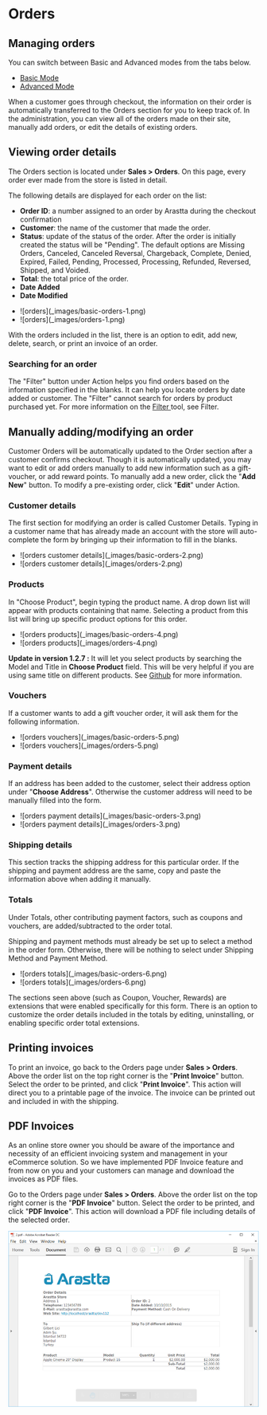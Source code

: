 Orders
======

Managing orders
---------------

<div class="uk-alert-info uk-alert">
  <span class="uk-icon-info-circle"></span> You can switch between Basic and Advanced modes from the tabs below.
</div>
<ul class="uk-tab" data-uk-tab="{connect:'#doc-tabs', animation: 'fade'}">
    <li><a href="">Basic Mode</a></li>
    <li><a href="">Advanced Mode</a></li>
</ul>

When a customer goes through checkout, the information on their order is automatically transferred to the Orders section for you to keep track of. In the administration, you can view all of the orders made on their site, manually add orders, or edit the details of existing orders.

Viewing order details
---------------------

The Orders section is located under **Sales > Orders**. On this page, every order ever made from the store is listed in detail.

The following details are displayed for each order on the list:

- **Order ID**: a number assigned to an order by Arastta during the checkout confirmation
- **Customer**: the name of the customer that made the order.
- **Status**: update of the status of the order. After the order is initially created the status will be "Pending". The default options are Missing Orders, Canceled, Canceled Reversal, Chargeback, Complete, Denied, Expired, Failed, Pending, Processed, Processing, Refunded, Reversed, Shipped, and Voided.
- **Total**: the total price of the order.
- **Date Added**
- **Date Modified**

<ul id="doc-tabs" class="uk-switcher uk-margin">
    <li markdown="1">![orders](_images/basic-orders-1.png)</li>
    <li markdown="1">![orders](_images/orders-1.png)</li>
</ul>

With the orders included in the list, there is an option to edit, add new, delete, search, or print an invoice of an order.

### Searching for an order

The "Filter" button under Action helps you find orders based on the information specified in the blanks. It can help you locate orders by date added or customer. The "Filter" cannot search for orders by product purchased yet. For more information on the [Filter ](docs/user-manual/catalog/filters)tool, see Filter.

Manually adding/modifying an order
----------------------------------

Customer Orders will be automatically updated to the Order section after a customer confirms checkout. Though it is automatically updated, you may want to edit or add orders manually to add new information such as a gift-voucher, or add reward points. To manually add a new order, click the "**Add New**" button. To modify a pre-existing order, click "**Edit**" under Action.

### Customer details

The first section for modifying an order is called Customer Details. Typing in a customer name that has already made an account with the store will auto-complete the form by bringing up their information to fill in the blanks.

<ul id="doc-tabs" class="uk-switcher uk-margin">
    <li markdown="1">![orders customer details](_images/basic-orders-2.png)</li>
    <li markdown="1">![orders customer details](_images/orders-2.png)</li>
</ul>

### Products

In "Choose Product", begin typing the product name. A drop down list will appear with products containing that name. Selecting a product from this list will bring up specific product options for this order.

<ul id="doc-tabs" class="uk-switcher uk-margin">
    <li markdown="1">![orders products](_images/basic-orders-4.png)</li>
    <li markdown="1">![orders products](_images/orders-4.png)</li>
</ul>

<div class="uk-alert uk-alert-info uk-margin-small-left uk-margin-small-right"><i class="uk-icon-info-circle"></i> <b>Update in version 1.2.7 :</b> It will let you select products by searching the Model and Title in <b>Choose Product</b> field. This will be very helpful if you are using same title on different products. See <a href="https://github.com/arastta/arastta/issues/353">Github</a> for more information.</div>

### Vouchers

If a customer wants to add a gift voucher order, it will ask them for the following information.

<ul id="doc-tabs" class="uk-switcher uk-margin">
    <li markdown="1">![orders vouchers](_images/basic-orders-5.png)</li>
    <li markdown="1">![orders vouchers](_images/orders-5.png)</li>
</ul>

### Payment details

If an address has been added to the customer, select their address option under "**Choose Address**". Otherwise the customer address will need to be manually filled into the form.

<ul id="doc-tabs" class="uk-switcher uk-margin">
    <li markdown="1">![orders payment details](_images/basic-orders-3.png)</li>
    <li markdown="1">![orders payment details](_images/orders-3.png)</li>
</ul>

### Shipping details

This section tracks the shipping address for this particular order. If the shipping and payment address are the same, copy and paste the information above when adding it manually.

### Totals

Under Totals, other contributing payment factors, such as coupons and vouchers, are added/subtracted to the order total.

<div class="uk-alert uk-alert-danger uk-margin-small-left uk-margin-small-right"><i class="uk-icon-exclamation-circle"></i> Shipping and payment methods must already be set up to select a method in the order form. Otherwise, there will be nothing to select under Shipping Method and Payment Method.</div>

<ul id="doc-tabs" class="uk-switcher uk-margin">
    <li markdown="1">![orders totals](_images/basic-orders-6.png)</li>
    <li markdown="1">![orders totals](_images/orders-6.png)</li>
</ul>

The sections seen above (such as Coupon, Voucher, Rewards) are extensions that were enabled specifically for this form. There is an option to customize the order details included in the totals by editing, uninstalling, or enabling specific order total extensions.

Printing invoices
-----------------

To print an invoice, go back to the Orders page under **Sales > Orders**. Above the order list on the top right corner is the "**Print Invoice**" button. Select the order to be printed, and click "**Print Invoice**". This action will direct you to a printable page of the invoice. The invoice can be printed out and included in with the shipping.

PDF Invoices
-----------------

As an online store owner you should be aware of the importance and necessity of an efficient invoicing system and management in your eCommerce solution. So we have implemented PDF Invoice feature and from now on you and your customers can manage and download the invoices as PDF files.

Go to the Orders page under **Sales > Orders**. Above the order list on the top right corner is the "**PDF Invoice**" button. Select the order to be printed, and click "**PDF Invoice**". This action will download a PDF file including details of the selected order.

![pdf invoice](_images/pdf-invoice.png)
